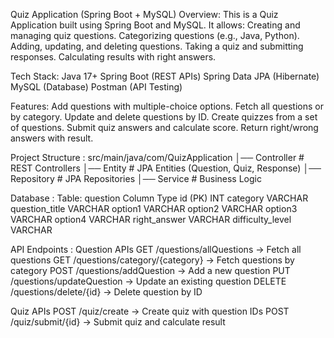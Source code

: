 Quiz Application (Spring Boot + MySQL)
Overview:
This is a Quiz Application built using Spring Boot and MySQL.
It allows:
Creating and managing quiz questions.
Categorizing questions (e.g., Java, Python).
Adding, updating, and deleting questions.
Taking a quiz and submitting responses.
Calculating results with right answers.

Tech Stack:
Java 17+
Spring Boot (REST APIs)
Spring Data JPA (Hibernate)
MySQL (Database)
Postman (API Testing)

Features:
Add questions with multiple-choice options.
Fetch all questions or by category.
Update and delete questions by ID.
Create quizzes from a set of questions.
Submit quiz answers and calculate score.
Return right/wrong answers with result.

 Project Structure :
src/main/java/com/QuizApplication
│── Controller     # REST Controllers
│── Entity         # JPA Entities (Question, Quiz, Response)
│── Repository     # JPA Repositories
│── Service        # Business Logic

Database :
Table: question
Column	Type
id (PK)	INT
category	VARCHAR
question_title	VARCHAR
option1	VARCHAR
option2	VARCHAR
option3	VARCHAR
option4	VARCHAR
right_answer	VARCHAR
difficulty_level	VARCHAR

API Endpoints :
Question APIs
GET /questions/allQuestions → Fetch all questions
GET /questions/category/{category} → Fetch questions by category
POST /questions/addQuestion → Add a new question
PUT /questions/updateQuestion → Update an existing question
DELETE /questions/delete/{id} → Delete question by ID

Quiz APIs
POST /quiz/create → Create quiz with question IDs
POST /quiz/submit/{id} → Submit quiz and calculate result
